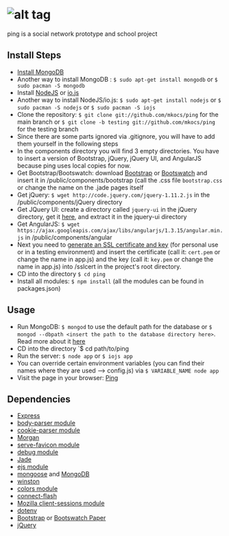 ![alt tag](https://raw.github.com/mkocs/ping/master/public/ping_github.png)
====

ping is a social network prototype and school project

## Install Steps
  * [Install MongoDB](http://www.mongodb.org/display/DOCS/Building+for+Linux)
  * Another way to install MongoDB : `$ sudo apt-get install mongodb` or `$ sudo pacman -S mongodb`
  * Install [NodeJS](https://github.com/joyent/node/wiki/Installation) or [io.js](https://iojs.org)
  * Another way to install NodeJS/io.js: `$ sudo apt-get install nodejs` or `$ sudo pacman -S nodejs` or `$ sudo pacman -S iojs`
  * Clone the repository: `$ git clone git://github.com/mkocs/ping` for the main branch or `$ git clone -b testing git://github.com/mkocs/ping` for the testing branch
  * Since there are some parts ignored via .gitignore, you will have to add them yourself in the following steps
  * In the components directory you will find 3 empty directories. You have to insert a version of Bootstrap, jQuery, jQuery UI, and AngularJS because ping uses local copies for now.
  * Get Bootstrap/Bootswatch: download [Bootstrap](http://getbootstrap.com/) or [Bootswatch](https://bootswatch.com/paper/) and insert it in /public/components/bootstrap (call the .css file `bootstrap.css` or change the name on the .jade pages itself
  * Get jQuery: `$ wget http://code.jquery.com/jquery-1.11.2.js` in the /public/components/jQuery directory
  * Get JQuery UI: create a directory called `jquery-ui` in the jQuery directory, get it [here](http://jqueryui.com/download/), and extract it in the jquery-ui directory
  * Get AngularJS: `$ wget https://ajax.googleapis.com/ajax/libs/angularjs/1.3.15/angular.min.js` in /public/components/angular
  * Next you need to [generate an SSL certificate and key](https://www.openssl.org/docs/HOWTO/certificates.txt) (for personal use or in a testing environment) and insert the certificate (call it: `cert.pem` or change the name in app.js) and the key (call it: `key.pem` or change the name in app.js) into /sslcert in the project's root directory.
  * CD into the directory `$ cd ping`
  * Install all modules: `$ npm install` (all the modules can be found in packages.json)

## Usage
  * Run MongoDB: `$ mongod` to use the default path for the database or `$ mongod --dbpath <insert the path to the database directory here>`. Read more about it [here](http://docs.mongodb.org/manual/tutorial/getting-started/)
  * CD into the directory `$ cd path/to/ping
  * Run the server: `$ node app` or `$ iojs app`
  * You can override certain environment variables (you can find their names where they are used --> config.js) via `$ VARIABLE_NAME node app`
  * Visit the page in your browser: [Ping](https://localhost:1338)

## Dependencies
  * [Express](http://expressjs.com/)
  * [body-parser module](https://github.com/expressjs/body-parser)
  * [cookie-parser module](https://github.com/expressjs/cookie-parser)
  * [Morgan](https://github.com/expressjs/morgan)
  * [serve-favicon module](https://github.com/expressjs/serve-favicon)
  * [debug module](https://github.com/visionmedia/debug)
  * [Jade](https://github.com/jadejs/jade)
  * [ejs module](https://github.com/tj/ejs)
  * [mongoose](https://www.npmjs.com/package/mongoose) and [MongoDB](https://www.mongodb.org/)
  * [winston](https://github.com/winstonjs/winston)
  * [colors module](https://github.com/marak/colors.js/)
  * [connect-flash](https://github.com/jaredhanson/connect-flash)
  * [Mozilla client-sessions module](https://github.com/mozilla/node-client-sessions)
  * [dotenv](https://www.npmjs.com/package/dotenv)
  * [Bootstrap](http://getbootstrap.com/) or [Bootswatch Paper](https://bootswatch.com/paper/)
  * [jQuery](https://jquery.com/)
